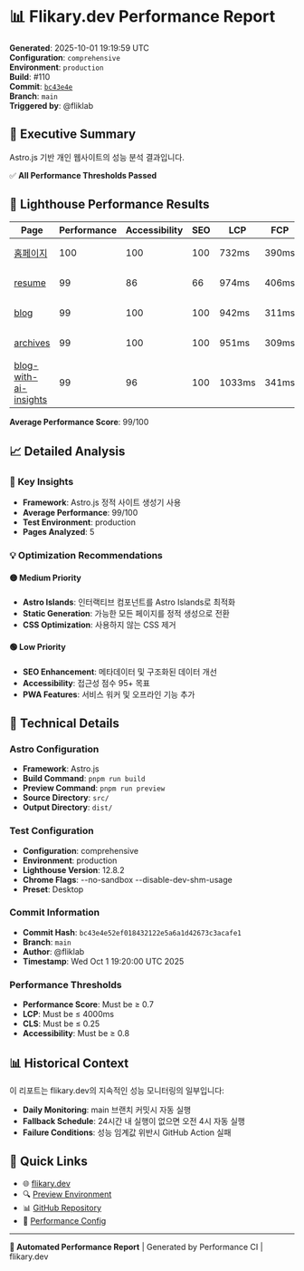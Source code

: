 # 📊 Flikary.dev Performance Report

**Generated**: 2025-10-01 19:19:59 UTC  
**Configuration**: `comprehensive`  
**Environment**: `production`  
**Build**: #110  
**Commit**: [`bc43e4e`](https://github.com/fliklab/flikary/commit/bc43e4e52ef018432122e5a6a1d42673c3acafe1)  
**Branch**: `main`  
**Triggered by**: @fliklab

## 🎯 Executive Summary

Astro.js 기반 개인 웹사이트의 성능 분석 결과입니다.

✅ **All Performance Thresholds Passed**

## 🧪 Lighthouse Performance Results

| Page | Performance | Accessibility | SEO | LCP | FCP | CLS | Status |
|------|-------------|---------------|-----|-----|-----|-----|--------|
| [홈페이지](https://flikary.dev/) | 100 | 100 | 100 | 732ms | 390ms | 0 | 🟢 Excellent |
| [resume](https://flikary.dev/resume) | 99 | 86 | 66 | 974ms | 406ms | 0.03 | 🟢 Excellent |
| [blog](https://flikary.dev/blog) | 99 | 100 | 100 | 942ms | 311ms | 0 | 🟢 Excellent |
| [archives](https://flikary.dev/archives) | 99 | 100 | 100 | 951ms | 309ms | 0 | 🟢 Excellent |
| [blog-with-ai-insights](https://flikary.dev/blog/blog-with-ai-insights) | 99 | 96 | 100 | 1033ms | 341ms | 0 | 🟢 Excellent |

**Average Performance Score**: 99/100


## 📈 Detailed Analysis

### 🎯 Key Insights

- **Framework**: Astro.js 정적 사이트 생성기 사용
- **Average Performance**: 99/100
- **Test Environment**: production
- **Pages Analyzed**: 5

### 💡 Optimization Recommendations



#### 🟡 Medium Priority
- **Astro Islands**: 인터랙티브 컴포넌트를 Astro Islands로 최적화
- **Static Generation**: 가능한 모든 페이지를 정적 생성으로 전환
- **CSS Optimization**: 사용하지 않는 CSS 제거

#### 🟢 Low Priority
- **SEO Enhancement**: 메타데이터 및 구조화된 데이터 개선
- **Accessibility**: 접근성 점수 95+ 목표
- **PWA Features**: 서비스 워커 및 오프라인 기능 추가

## 🔧 Technical Details

### Astro Configuration
- **Framework**: Astro.js
- **Build Command**: `pnpm run build`
- **Preview Command**: `pnpm run preview`
- **Source Directory**: `src/`
- **Output Directory**: `dist/`

### Test Configuration
- **Configuration**: comprehensive
- **Environment**: production
- **Lighthouse Version**: 12.8.2
- **Chrome Flags**: --no-sandbox --disable-dev-shm-usage
- **Preset**: Desktop

### Commit Information
- **Commit Hash**: `bc43e4e52ef018432122e5a6a1d42673c3acafe1`
- **Branch**: `main`
- **Author**: @fliklab
- **Timestamp**: Wed Oct  1 19:20:00 UTC 2025

### Performance Thresholds
- **Performance Score**: Must be ≥ 0.7
- **LCP**: Must be ≤ 4000ms
- **CLS**: Must be ≤ 0.25
- **Accessibility**: Must be ≥ 0.8

## 📊 Historical Context

이 리포트는 flikary.dev의 지속적인 성능 모니터링의 일부입니다:

- **Daily Monitoring**: main 브랜치 커밋시 자동 실행
- **Fallback Schedule**: 24시간 내 실행이 없으면 오전 4시 자동 실행
- **Failure Conditions**: 성능 임계값 위반시 GitHub Action 실패

## 🔗 Quick Links

- 🌐 [flikary.dev](https://flikary.dev)
- 🔍 [Preview Environment](https://preview.flikary.dev)
- 📊 [GitHub Repository](https://github.com/fliklab/flikary)
- 🔧 [Performance Config](https://github.com/fliklab/flikary/blob/main/performance-config.json)

---

**🤖 Automated Performance Report** | Generated by Performance CI | flikary.dev
